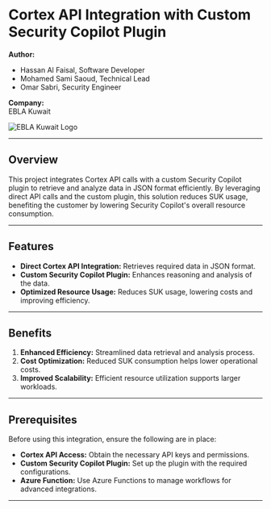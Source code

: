 # Cortex API Integration with Custom Security Copilot Plugin  

**Author:**  
- Hassan Al Faisal, Software Developer  
- Mohamed Sami Saoud, Technical Lead  
- Omar Sabri, Security Engineer  

**Company:**  
EBLA Kuwait  

![EBLA Kuwait Logo](https://www.eblacorp.com/wp-content/uploads/ebla_logo.jpg)


---

## Overview  

This project integrates Cortex API calls with a custom Security Copilot plugin to retrieve and analyze data in JSON format efficiently. By leveraging direct API calls and the custom plugin, this solution reduces SUK usage, benefiting the customer by lowering Security Copilot's overall resource consumption.  

---

## Features  

- **Direct Cortex API Integration:** Retrieves required data in JSON format.  
- **Custom Security Copilot Plugin:** Enhances reasoning and analysis of the data.  
- **Optimized Resource Usage:** Reduces SUK usage, lowering costs and improving efficiency.  

---

## Benefits  

1. **Enhanced Efficiency:** Streamlined data retrieval and analysis process.  
2. **Cost Optimization:** Reduced SUK consumption helps lower operational costs.  
3. **Improved Scalability:** Efficient resource utilization supports larger workloads.  

---

## Prerequisites  

Before using this integration, ensure the following are in place:  
- **Cortex API Access:** Obtain the necessary API keys and permissions.  
- **Custom Security Copilot Plugin:** Set up the plugin with the required configurations.  
- **Azure Function:** Use Azure Functions to manage workflows for advanced integrations.  

---
